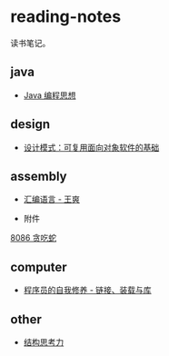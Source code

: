 # reading-notes

读书笔记。

## java

- [Java 编程思想](./java/thinking_in_java/)

## design

- [设计模式：可复用面向对象软件的基础](./design/design_patterns.md)

## assembly

- [汇编语言 - 王爽](./assembly/assembly_ws.md)

- 附件

[8086 贪吃蛇](./assembly/8086snack.md)

## computer

- [程序员的自我修养 - 链接、装载与库](./computer/link_load_lib.md)

## other

- [结构思考力](./other/结构思考力.md)
